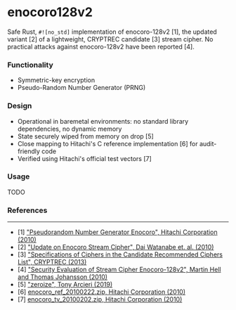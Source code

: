 # enocoro128v2

Safe Rust, `#![no_std]` implementation of enocoro-128v2 [1], the updated variant [2] of a lightweight, CRYPTREC candidate [3] stream cipher.
No practical attacks against enocoro-128v2 have been reported [4].

### Functionality

* Symmetric-key encryption
* Pseudo-Random Number Generator (PRNG)

### Design

* Operational in baremetal environments: no standard library dependencies, no dynamic memory
* State securely wiped from memory on drop [5]
* Close mapping to Hitachi's C reference implementation [6] for audit-friendly code
* Verified using Hitachi's official test vectors [7]

### Usage

TODO

### References
---

* [1] ["Pseudorandom Number Generator Enocoro", Hitachi Corporation (2010)](https://www.hitachi.com/rd/yrl/crypto/enocoro/index.html)
* [2] ["Update on Enocoro Stream Cipher", Dai Watanabe et. al. (2010)](https://ieeexplore.ieee.org/document/5649627)
* [3] ["Specifications of Ciphers in the Candidate Recommended Ciphers List", CRYPTREC (2013)](https://www.cryptrec.go.jp/en/method.html)
* [4] ["Security Evaluation of Stream Cipher Enocoro-128v2", Martin Hell and Thomas Johansson (2010)](https://www.cryptrec.go.jp/exreport/cryptrec-ex-2008-2010.pdf)
* [5] ["zeroize", Tony Arcieri (2019)](https://crates.io/crates/zeroize)
* [6] [enocoro_ref_20100222.zip, Hitachi Corporation (2010)](https://www.hitachi.com/rd/yrl/crypto/enocoro/enocoro_ref_20100222.zip)
* [7] [enocoro_tv_20100202.zip, Hitachi Corporation (2010)](https://www.hitachi.com/rd/yrl/crypto/enocoro/enocoro_ref_20100222.zip)